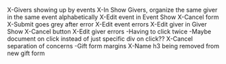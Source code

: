 X-Givers showing up by events
X-In Show Givers, organize the same giver in the same event alphabetically
X-Edit event in Event Show
  X-Cancel form
  X-Submit goes grey after error
X-Edit event errors
X-Edit giver in Giver Show
  X-Cancel button
X-Edit giver errors
-Having to click twice
  -Maybe document on click instead of just specific div on click??
X-Cancel separation of concerns
-Gift form margins
X-Name h3 being removed from new gift form
